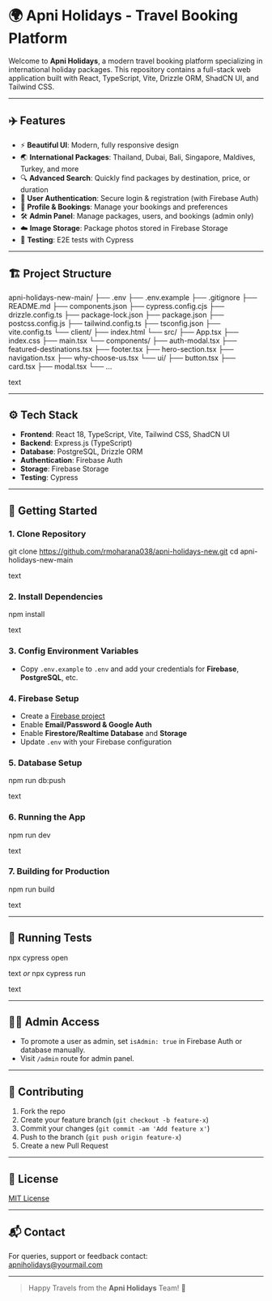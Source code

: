 # 🌍 Apni Holidays - Travel Booking Platform

Welcome to **Apni Holidays**, a modern travel booking platform specializing in international holiday packages. This repository contains a full-stack web application built with React, TypeScript, Vite, Drizzle ORM, ShadCN UI, and Tailwind CSS.

---

## ✈️ Features

- ⚡ **Beautiful UI**: Modern, fully responsive design
- 🌏 **International Packages**: Thailand, Dubai, Bali, Singapore, Maldives, Turkey, and more
- 🔍 **Advanced Search**: Quickly find packages by destination, price, or duration
- 📝 **User Authentication**: Secure login & registration (with Firebase Auth)
- 👤 **Profile & Bookings**: Manage your bookings and preferences
- 🛠️ **Admin Panel**: Manage packages, users, and bookings (admin only)
- ☁️ **Image Storage**: Package photos stored in Firebase Storage
- 🧪 **Testing**: E2E tests with Cypress

---

## 🏗️ Project Structure

apni-holidays-new-main/
├── .env
├── .env.example
├── .gitignore
├── README.md
├── components.json
├── cypress.config.cjs
├── drizzle.config.ts
├── package-lock.json
├── package.json
├── postcss.config.js
├── tailwind.config.ts
├── tsconfig.json
├── vite.config.ts
└── client/
├── index.html
└── src/
├── App.tsx
├── index.css
├── main.tsx
└── components/
├── auth-modal.tsx
├── featured-destinations.tsx
├── footer.tsx
├── hero-section.tsx
├── navigation.tsx
├── why-choose-us.tsx
└── ui/
├── button.tsx
├── card.tsx
├── modal.tsx
└── ...

text

---

## ⚙️ Tech Stack

- **Frontend**: React 18, TypeScript, Vite, Tailwind CSS, ShadCN UI
- **Backend**: Express.js (TypeScript)
- **Database**: PostgreSQL, Drizzle ORM
- **Authentication**: Firebase Auth
- **Storage**: Firebase Storage
- **Testing**: Cypress

---

## 🚀 Getting Started

### 1. Clone Repository

git clone https://github.com/rmoharana038/apni-holidays-new.git
cd apni-holidays-new-main

text

### 2. Install Dependencies

npm install

text

### 3. Config Environment Variables

- Copy `.env.example` to `.env` and add your credentials for **Firebase**, **PostgreSQL**, etc.

### 4. Firebase Setup

- Create a [Firebase project](https://console.firebase.google.com/)
- Enable **Email/Password & Google Auth**
- Enable **Firestore/Realtime Database** and **Storage**
- Update `.env` with your Firebase configuration

### 5. Database Setup

npm run db:push

text

### 6. Running the App

npm run dev

text

### 7. Building for Production

npm run build

text

---

## 🧪 Running Tests

npx cypress open

text
_or_
npx cypress run

text

---

## 👨‍💼 Admin Access

- To promote a user as admin, set `isAdmin: true` in Firebase Auth or database manually.
- Visit `/admin` route for admin panel.

---

## 🤝 Contributing

1. Fork the repo
2. Create your feature branch (`git checkout -b feature-x`)
3. Commit your changes (`git commit -am 'Add feature x'`)
4. Push to the branch (`git push origin feature-x`)
5. Create a new Pull Request

---

## 📄 License

[MIT License](LICENSE)

---

## 📬 Contact

For queries, support or feedback contact:  
[apniholidays@yourmail.com](mailto:apniholidays@yourmail.com)

---

> Happy Travels from the **Apni Holidays** Team! 🎒

